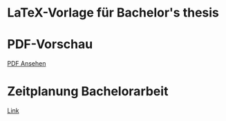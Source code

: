 # LaTeX-Vorlage für Bachelor's thesis

# PDF-Vorschau

[PDF Ansehen](main.pdf)

# Zeitplanung Bachelorarbeit

[Link](https://1drv.ms/w/s!AkPfhMbUqVA5xWO0CYq1z-taYIow)
